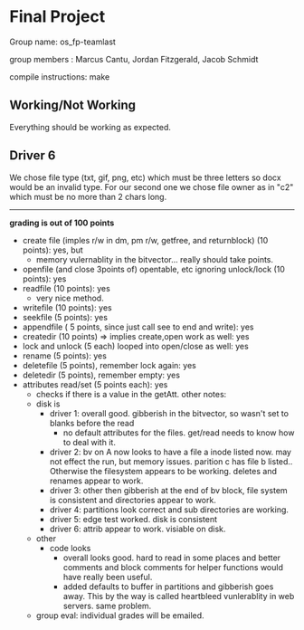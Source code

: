 # Final Project

Group name: os_fp-teamlast

group members : Marcus Cantu, Jordan Fitzgerald, Jacob Schmidt



compile instructions:
make  
 

## Working/Not Working
Everything should be working as expected.

## Driver 6
We chose file type (txt, gif, png, etc) which must be three letters so docx would be an invalid type. For our second one we chose file owner as in "c2" which must be no more than 2 chars long. 


---

**grading is out of 100 points**
* create file (imples r/w in dm, pm r/w, getfree, and returnblock) (10 points):  yes, but
  * memory vulernablity in the bitvector...  really should take points.
* openfile (and close 3points of) opentable, etc ignoring unlock/lock (10 points): yes
* readfile (10 points): yes
  * very nice method.  
* writefile (10 points): yes
* seekfile (5 points): yes
* appendfile ( 5 points, since just call see to end and write): yes
* createdir (10 points) => implies create,open work as well: yes
* lock and unlock (5 each)  looped into open/close as well: yes
* rename (5 points): yes
* deletefile (5 points), remember lock again: yes
* deletedir (5 points), remember empty: yes
* attributes read/set (5 points each): yes
  * checks if there is a value in the getAtt.
other notes:
  * disk is
    * driver 1: overall good.  gibberish in the bitvector, so wasn't set to blanks before the read
       * no default attributes for the files.  get/read needs to know how to deal with it.
    * driver 2: bv on A now looks to have a file a inode listed now.  may not effect the run, but memory issues. parition c has file b listed..  Otherwise the filesystem appears to be working. deletes and renames appear to work.
    * driver 3: other then gibberish at the end of bv block, file system is consistent and directories appear to work.
    * driver 4: partitions look correct and sub directories are working.
    * driver 5: edge test worked.  disk  is consistent
    * driver 6: attrib appear to work.  visiable on disk.
  * other
    * code looks
       * overall looks good.  hard to read in some places and better comments and block comments for helper functions would have really been useful.
       * added defaults to buffer in partitions and gibberish goes away.  This by the way is called heartbleed vunlerablity in web servers.  same problem.
  * group eval:  individual grades will be emailed.

